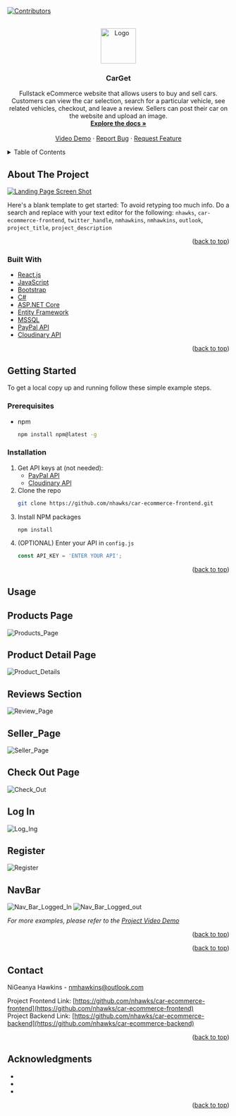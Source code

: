 <div id="top"></div>
<!--
*** Thanks for checking out the Best-README-Template. If you have a suggestion
*** that would make this better, please fork the repo and create a pull request
*** or simply open an issue with the tag "enhancement".
*** Don't forget to give the project a star!
*** Thanks again! Now go create something AMAZING! :D
-->



<!-- PROJECT SHIELDS -->
<!--
*** I'm using markdown "reference style" links for readability.
*** Reference links are enclosed in brackets [ ] instead of parentheses ( ).
*** See the bottom of this document for the declaration of the reference variables
*** for contributors-url, forks-url, etc. This is an optional, concise syntax you may use.
*** https://www.markdownguide.org/basic-syntax/#reference-style-links
-->
[![Contributors][contributors-shield]][contributors-url]
<!-- [![Forks][forks-shield]][forks-url]
[![Stargazers][stars-shield]][stars-url]
[![Issues][issues-shield]][issues-url]
[![MIT License][license-shield]][license-url]
[![LinkedIn][linkedin-shield]][linkedin-url] -->



<!-- PROJECT LOGO -->
<br />
<div align="center">
  <a href="https://github.com/nhawks/car-ecommerce-frontend">
    <img src="images/logo.png" alt="Logo" width="80" height="80">
  </a>

<h3 align="center">CarGet</h3>

  <p align="center">
    Fullstack eCommerce website that allows users to buy and sell cars. Customers can view the car selection, search for a particular vehicle, see related vehicles, checkout, and leave a review. Sellers can post their car on the website and upload an image.
    <br />
    <a href="https://github.com/nhawks/car-ecommerce-frontend"><strong>Explore the docs »</strong></a>
    <br />
    <br />
    <a href="https://github.com/nhawks/car-ecommerce-frontend">Video Demo</a>
    ·
    <a href="https://github.com/nhawks/car-ecommerce-frontend/issues">Report Bug</a>
    ·
    <a href="https://github.com/nhawks/car-ecommerce-frontend/issues">Request Feature</a>
  </p>
</div>



<!-- TABLE OF CONTENTS -->
<details>
  <summary>Table of Contents</summary>
  <ol>
    <li>
      <a href="#about-the-project">About The Project</a>
      <ul>
        <li><a href="#built-with">Built With</a></li>
      </ul>
    </li>
    <li>
      <a href="#getting-started">Getting Started</a>
      <ul>
        <li><a href="#prerequisites">Prerequisites</a></li>
        <li><a href="#installation">Installation</a></li>
      </ul>
    </li>
    <li><a href="#usage">Usage</a></li>
    <li><a href="#roadmap">Roadmap</a></li>
    <li><a href="#contributing">Contributing</a></li>
    <li><a href="#license">License</a></li>
    <li><a href="#contact">Contact</a></li>
    <li><a href="#acknowledgments">Acknowledgments</a></li>
  </ol>
</details>



<!-- ABOUT THE PROJECT -->
## About The Project

[![Landing Page Screen Shot][product-screenshot]](https://user-images.githubusercontent.com/89653410/142669166-f5536107-01ef-4176-86d1-c3ba72e434db.png)

Here's a blank template to get started: To avoid retyping too much info. Do a search and replace with your text editor for the following: `nhawks`, `car-ecommerce-frontend`, `twitter_handle`, `nmhawkins`, `nmhawkins`, `outlook`, `project_title`, `project_description`

<p align="right">(<a href="#top">back to top</a>)</p>



### Built With

* [React.js](https://reactjs.org/)
* [JavaScript](https://www.javascript.com/)
* [Bootstrap](https://getbootstrap.com)
* [C#](https://docs.microsoft.com/en-us/dotnet/csharp/)
* [ASP.NET Core](https://docs.microsoft.com/en-us/aspnet/core/?view=aspnetcore-6.0)
* [Entity Framework](https://docs.microsoft.com/en-us/ef/)
* [MSSQL](https://marketplace.visualstudio.com/items?itemName=ms-mssql.mssql)
* [PayPal API](https://developer.paypal.com/docs/api/overview/)
* [Cloudinary API](https://cloudinary.com/documentation/image_upload_api_reference)

<p align="right">(<a href="#top">back to top</a>)</p>



<!-- GETTING STARTED -->
## Getting Started

To get a local copy up and running follow these simple example steps.

### Prerequisites

* npm
  ```sh
  npm install npm@latest -g
  ```

### Installation

1. Get API keys at (not needed):
   * [PayPal API](https://developer.paypal.com/docs/api/overview/)
   * [Cloudinary API](https://cloudinary.com/documentation/image_upload_api_reference)
2. Clone the repo
   ```sh
   git clone https://github.com/nhawks/car-ecommerce-frontend.git
   ```
3. Install NPM packages
   ```sh
   npm install
   ```
4. (OPTIONAL) Enter your API in `config.js` 
   ```js
   const API_KEY = 'ENTER YOUR API';
   ```

<p align="right">(<a href="#top">back to top</a>)</p>



<!-- USAGE EXAMPLES -->
## Usage

## Products Page
![Products_Page](https://user-images.githubusercontent.com/89653410/142669197-e9a31bcb-9902-434c-9db2-9f97655e58fc.png)

## Product Detail Page
![Product_Details](https://user-images.githubusercontent.com/89653410/142669228-6354bc6f-e7ad-4904-a46c-02ebb1dbddb5.png)

## Reviews Section
![Review_Page](https://user-images.githubusercontent.com/89653410/142669242-0071d18b-a5f7-4cfd-86ff-9900298b8c78.png)

## Seller_Page
![Seller_Page](https://user-images.githubusercontent.com/89653410/142669299-abde9f0d-f5fd-49af-a931-0add820c3dac.png)

## Check Out Page
![Check_Out](https://user-images.githubusercontent.com/89653410/142669345-fee687f6-95ac-48cd-b8f8-d2a3f3ca4604.png)

## Log In
![Log_Ing](https://user-images.githubusercontent.com/89653410/142669388-bfee3c57-cae7-4ad7-86df-50bf74af2036.png)

## Register
![Register](https://user-images.githubusercontent.com/89653410/142669411-a2af3620-71dc-4c7e-85f6-f54bbce1c264.png)

## NavBar
![Nav_Bar_Logged_In](https://user-images.githubusercontent.com/89653410/142669462-b76a2d07-7ae3-4637-a025-4a3cad5b6d78.png)
![Nav_Bar_Logged_out](https://user-images.githubusercontent.com/89653410/142669468-af456607-70ed-4d6a-8ff6-5eff34a2c346.png)

_For more examples, please refer to the [Project Video Demo](https://example.com)_

<p align="right">(<a href="#top">back to top</a>)</p>



<!-- ROADMAP
## Roadmap

- [] Feature 1
- [] Feature 2
- [] Feature 3
    - [] Nested Feature

See the [open issues](https://github.com/nhawks/car-ecommerce-frontend/issues) for a full list of proposed features (and known issues). -->

<p align="right">(<a href="#top">back to top</a>)</p>



<!-- CONTRIBUTING -->
<!-- ## Contributing

Contributions are what make the open source community such an amazing place to learn, inspire, and create. Any contributions you make are **greatly appreciated**.

If you have a suggestion that would make this better, please fork the repo and create a pull request. You can also simply open an issue with the tag "enhancement".
Don't forget to give the project a star! Thanks again!

1. Fork the Project
2. Create your Feature Branch (`git checkout -b feature/AmazingFeature`)
3. Commit your Changes (`git commit -m 'Add some AmazingFeature'`)
4. Push to the Branch (`git push origin feature/AmazingFeature`)
5. Open a Pull Request

<p align="right">(<a href="#top">back to top</a>)</p> -->



<!-- LICENSE -->
<!-- ## License

Distributed under the MIT License. See `LICENSE.txt` for more information.

<p align="right">(<a href="#top">back to top</a>)</p>

 -->

<!-- CONTACT -->
## Contact

NiGeanya Hawkins - nmhawkins@outlook.com

Project Frontend Link: [https://github.com/nhawks/car-ecommerce-frontend](https://github.com/nhawks/car-ecommerce-frontend)
<br />
Project Backend Link: [https://github.com/nhawks/car-ecommerce-backend](https://github.com/nhawks/car-ecommerce-backend)

<p align="right">(<a href="#top">back to top</a>)</p>



<!-- ACKNOWLEDGMENTS -->
## Acknowledgments

* []()
* []()
* []()

<p align="right">(<a href="#top">back to top</a>)</p>


<!-- MARKDOWN LINKS & IMAGES -->
<!-- https://www.markdownguide.org/basic-syntax/#reference-style-links -->
[contributors-shield]: https://img.shields.io/github/contributors/nhawks/car-ecommerce-frontend.svg?style=for-the-badge
[contributors-url]: https://github.com/nhawks/car-ecommerce-frontend/graphs/contributors
<!-- [forks-shield]: https://img.shields.io/github/forks/nhawks/car-ecommerce-frontend.svg?style=for-the-badge -->
<!-- [forks-url]: https://github.com/nhawks/car-ecommerce-frontend/network/members -->
<!-- [stars-shield]: https://img.shields.io/github/stars/nhawks/car-ecommerce-frontend.svg?style=for-the-badge -->
<!-- [stars-url]: https://github.com/nhawks/car-ecommerce-frontend/stargazers -->
<!-- [issues-shield]: https://img.shields.io/github/issues/nhawks/car-ecommerce-frontend.svg?style=for-the-badge -->
<!-- [issues-url]: https://github.com/nhawks/car-ecommerce-frontend/issues -->
<!-- [license-shield]: https://img.shields.io/github/license/nhawks/car-ecommerce-frontend.svg?style=for-the-badge -->
<!-- [license-url]: https://github.com/nhawks/car-ecommerce-frontend/blob/master/LICENSE.txt -->
<!-- [linkedin-shield]: https://img.shields.io/badge/-LinkedIn-black.svg?style=for-the-badge&logo=linkedin&colorB=555 -->
[linkedin-url]: https://linkedin.com/in/nmhawkins
[product-screenshot]: (https://user-images.githubusercontent.com/89653410/142669166-f5536107-01ef-4176-86d1-c3ba72e434db.png)